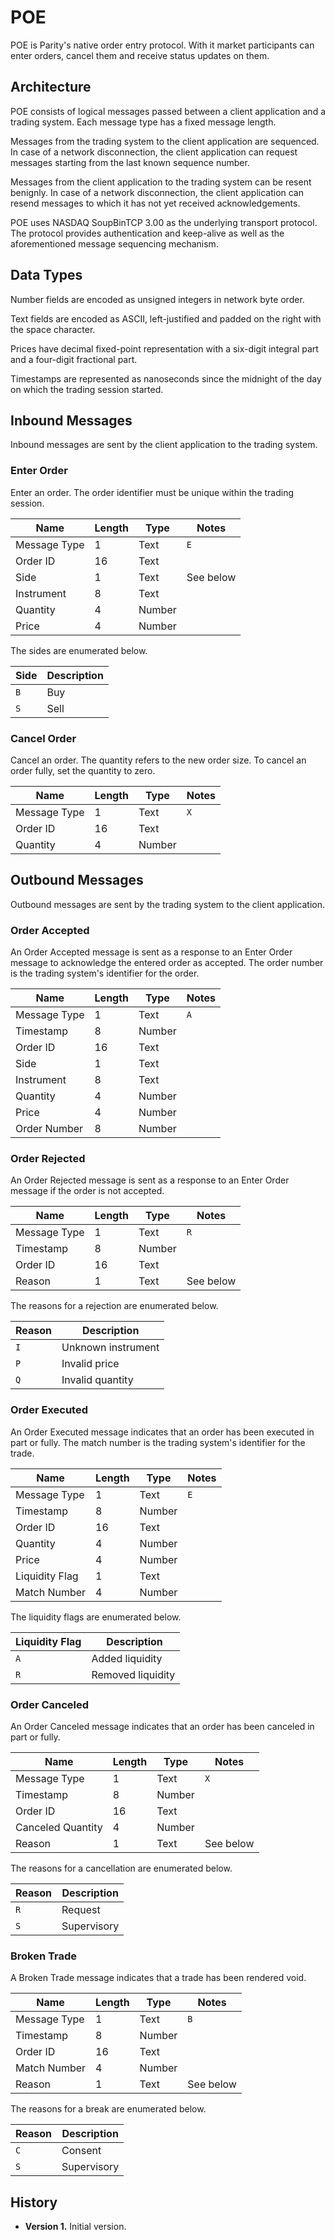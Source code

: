 # POE

POE is Parity's native order entry protocol. With it market participants can
enter orders, cancel them and receive status updates on them.

## Architecture

POE consists of logical messages passed between a client application and a
trading system. Each message type has a fixed message length.

Messages from the trading system to the client application are sequenced. In
case of a network disconnection, the client application can request messages
starting from the last known sequence number.

Messages from the client application to the trading system can be resent
benignly. In case of a network disconnection, the client application can
resend messages to which it has not yet received acknowledgements.

POE uses NASDAQ SoupBinTCP 3.00 as the underlying transport protocol. The
protocol provides authentication and keep-alive as well as the aforementioned
message sequencing mechanism.

## Data Types

Number fields are encoded as unsigned integers in network byte order.

Text fields are encoded as ASCII, left-justified and padded on the right with
the space character.

Prices have decimal fixed-point representation with a six-digit integral part
and a four-digit fractional part.

Timestamps are represented as nanoseconds since the midnight of the day on
which the trading session started.

## Inbound Messages

Inbound messages are sent by the client application to the trading system.

### Enter Order

Enter an order. The order identifier must be unique within the trading session.

Name         | Length | Type   | Notes
-------------|--------|--------|----------
Message Type |      1 | Text   | `E`
Order ID     |     16 | Text   |
Side         |      1 | Text   | See below
Instrument   |      8 | Text   |
Quantity     |      4 | Number |
Price        |      4 | Number |

The sides are enumerated below.

Side | Description
-----|------------
`B`  | Buy
`S`  | Sell

### Cancel Order

Cancel an order. The quantity refers to the new order size. To cancel an order
fully, set the quantity to zero.

Name         | Length | Type   | Notes
-------------|--------|--------|------
Message Type |      1 | Text   | `X`
Order ID     |     16 | Text   |
Quantity     |      4 | Number |

## Outbound Messages

Outbound messages are sent by the trading system to the client application.

### Order Accepted

An Order Accepted message is sent as a response to an Enter Order message to
acknowledge the entered order as accepted. The order number is the trading
system's identifier for the order.

Name         | Length | Type   | Notes
-------------|--------|--------|------
Message Type |      1 | Text   | `A`
Timestamp    |      8 | Number |
Order ID     |     16 | Text   |
Side         |      1 | Text   |
Instrument   |      8 | Text   |
Quantity     |      4 | Number |
Price        |      4 | Number |
Order Number |      8 | Number |

### Order Rejected

An Order Rejected message is sent as a response to an Enter Order message if
the order is not accepted.

Name         | Length | Type   | Notes
-------------|--------|--------|----------
Message Type |      1 | Text   | `R`
Timestamp    |      8 | Number |
Order ID     |     16 | Text   |
Reason       |      1 | Text   | See below

The reasons for a rejection are enumerated below.

Reason | Description
-------|-------------------
`I`    | Unknown instrument
`P`    | Invalid price
`Q`    | Invalid quantity

### Order Executed

An Order Executed message indicates that an order has been executed in part or
fully. The match number is the trading system's identifier for the trade.

Name           | Length | Type   | Notes
---------------|--------|--------|------
Message Type   |      1 | Text   | `E`
Timestamp      |      8 | Number |
Order ID       |     16 | Text   |
Quantity       |      4 | Number |
Price          |      4 | Number |
Liquidity Flag |      1 | Text   |
Match Number   |      4 | Number |

The liquidity flags are enumerated below.

Liquidity Flag | Description
---------------|------------------
`A`            | Added liquidity
`R`            | Removed liquidity

### Order Canceled

An Order Canceled message indicates that an order has been canceled in part or
fully.

Name              | Length | Type   | Notes
------------------|--------|--------|----------
Message Type      |      1 | Text   | `X`
Timestamp         |      8 | Number |
Order ID          |     16 | Text   |
Canceled Quantity |      4 | Number |
Reason            |      1 | Text   | See below

The reasons for a cancellation are enumerated below.

Reason | Description
-------|------------
`R`    | Request
`S`    | Supervisory

### Broken Trade

A Broken Trade message indicates that a trade has been rendered void.

Name         | Length | Type   | Notes
-------------|--------|--------|----------
Message Type |      1 | Text   | `B`
Timestamp    |      8 | Number |
Order ID     |     16 | Text   |
Match Number |      4 | Number |
Reason       |      1 | Text   | See below

The reasons for a break are enumerated below.

Reason | Description
-------|------------
`C`    | Consent
`S`    | Supervisory

## History

- **Version 1.** Initial version.
